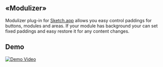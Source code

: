 ## «Modulizer»

Modulizer plug-in for [Sketch.app](http://bohemiancoding.com/sketch/) allows you easy control paddings for buttons, modules and areas. If your module has background your can set fixed paddings and easy restore it for any content changes.


## Demo

[![Demo Video](https://photos-4.dropbox.com/t/1/AADWx6GZbAZ5yJkldBwgG-ywQ2JjW2B034KyS7t6WS6N4A/12/3240668/png/1024x768/3/1414072800/0/2/ModulizerVideo.png/ArHBFBoMFvktkfUy3y5sWva4Dz5_hZw7J8XBXCXP5bo)](http://youtu.be/oxhUS_l-9Sc)
